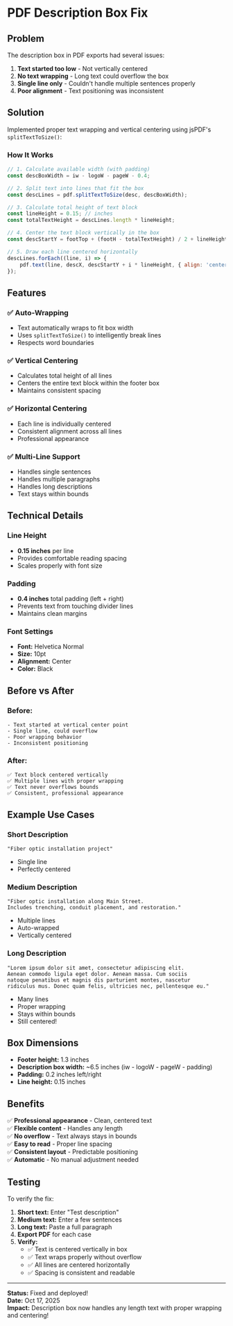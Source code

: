 # PDF Description Box Fix

## Problem
The description box in PDF exports had several issues:
1. **Text started too low** - Not vertically centered
2. **No text wrapping** - Long text could overflow the box
3. **Single line only** - Couldn't handle multiple sentences properly
4. **Poor alignment** - Text positioning was inconsistent

## Solution
Implemented proper text wrapping and vertical centering using jsPDF's `splitTextToSize()`:

### How It Works

```javascript
// 1. Calculate available width (with padding)
const descBoxWidth = iw - logoW - pageW - 0.4;

// 2. Split text into lines that fit the box
const descLines = pdf.splitTextToSize(desc, descBoxWidth);

// 3. Calculate total height of text block
const lineHeight = 0.15; // inches
const totalTextHeight = descLines.length * lineHeight;

// 4. Center the text block vertically in the box
const descStartY = footTop + (footH - totalTextHeight) / 2 + lineHeight * 0.7;

// 5. Draw each line centered horizontally
descLines.forEach((line, i) => {
    pdf.text(line, descX, descStartY + i * lineHeight, { align: 'center' });
});
```

## Features

### ✅ Auto-Wrapping
- Text automatically wraps to fit box width
- Uses `splitTextToSize()` to intelligently break lines
- Respects word boundaries

### ✅ Vertical Centering
- Calculates total height of all lines
- Centers the entire text block within the footer box
- Maintains consistent spacing

### ✅ Horizontal Centering
- Each line is individually centered
- Consistent alignment across all lines
- Professional appearance

### ✅ Multi-Line Support
- Handles single sentences
- Handles multiple paragraphs
- Handles long descriptions
- Text stays within bounds

## Technical Details

### Line Height
- **0.15 inches** per line
- Provides comfortable reading spacing
- Scales properly with font size

### Padding
- **0.4 inches** total padding (left + right)
- Prevents text from touching divider lines
- Maintains clean margins

### Font Settings
- **Font:** Helvetica Normal
- **Size:** 10pt
- **Alignment:** Center
- **Color:** Black

## Before vs After

### Before:
```
- Text started at vertical center point
- Single line, could overflow
- Poor wrapping behavior
- Inconsistent positioning
```

### After:
```
✅ Text block centered vertically
✅ Multiple lines with proper wrapping
✅ Text never overflows bounds
✅ Consistent, professional appearance
```

## Example Use Cases

### Short Description
```
"Fiber optic installation project"
```
- Single line
- Perfectly centered

### Medium Description
```
"Fiber optic installation along Main Street. 
Includes trenching, conduit placement, and restoration."
```
- Multiple lines
- Auto-wrapped
- Vertically centered

### Long Description
```
"Lorem ipsum dolor sit amet, consectetur adipiscing elit. 
Aenean commodo ligula eget dolor. Aenean massa. Cum sociis 
natoque penatibus et magnis dis parturient montes, nascetur 
ridiculus mus. Donec quam felis, ultricies nec, pellentesque eu."
```
- Many lines
- Proper wrapping
- Stays within bounds
- Still centered!

## Box Dimensions

- **Footer height:** 1.3 inches
- **Description box width:** ~6.5 inches (iw - logoW - pageW - padding)
- **Padding:** 0.2 inches left/right
- **Line height:** 0.15 inches

## Benefits

✅ **Professional appearance** - Clean, centered text  
✅ **Flexible content** - Handles any length  
✅ **No overflow** - Text always stays in bounds  
✅ **Easy to read** - Proper line spacing  
✅ **Consistent layout** - Predictable positioning  
✅ **Automatic** - No manual adjustment needed

## Testing

To verify the fix:
1. **Short text:** Enter "Test description"
2. **Medium text:** Enter a few sentences
3. **Long text:** Paste a full paragraph
4. **Export PDF** for each case
5. **Verify:**
   - ✅ Text is centered vertically in box
   - ✅ Text wraps properly without overflow
   - ✅ All lines are centered horizontally
   - ✅ Spacing is consistent and readable

---

**Status:** Fixed and deployed!  
**Date:** Oct 17, 2025  
**Impact:** Description box now handles any length text with proper wrapping and centering!
